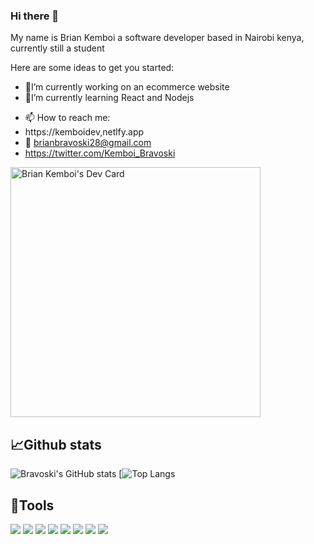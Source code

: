 ### Hi there 👋
My name is Brian Kemboi a software developer based in Nairobi kenya, currently still a student


<!--**BrianBravoski/BrianBravoski** is a ✨ _special_ ✨ repository because its `README.md` (this file) appears on your GitHub profile.-->

Here are some ideas to get you started:

- 🔭I’m currently working on an ecommerce website
- 🌱I’m currently learning React and Nodejs 
<!-- 👯 I’m looking to collaborate on ...
- 🤔 I’m looking for help with ...
- 💬 Ask me about ...-->
- 📫 How to reach me: 
- https://kemboidev,netlfy.app
- 📧 brianbravoski28@gmail.com
-   https://twitter.com/Kemboi_Bravoski
<!--- 😄 Pronouns: ...
- ⚡ Fun fact: ... -->
<a href="https://app.daily.dev/kemboi"><img src="https://api.daily.dev/devcards/27368fdeab0c474e9aa18e108643b34d.png?r=l5p" width="400" alt="Brian Kemboi's Dev Card"/></a>

## 📈Github stats

![Bravoski's GitHub stats](https://github-readme-stats.vercel.app/api?username=BrianBravoski&include_all_commits=true&show_icons=true&theme=tokyonight&line_height=30)
[![Top Langs](https://github-readme-stats.vercel.app/api/top-langs/?username=BrianBravoski&theme=tokyonight&langs_count=3)


## 🔨Tools

![](https://img.shields.io/badge/OS-Linux-informational?style=flat&logo=linux&logoColor=white&color=2bbc8a)
![](https://img.shields.io/badge/Code-Python-informational?style=flat&logo=python&logoColor=white&color=2bbc8a)
![](https://img.shields.io/badge/Code-JavaScript-informational?style=flat&logo=javascript&logoColor=white&color=2bbc8a)
![](https://img.shields.io/badge/Code-HTML-informational?style=flat&logo=html5&logoColor=white&color=2bbc8a)
![](https://img.shields.io/badge/Code-CSS-informational?style=flat&logo=css3&logoColor=white&color=2bbc8a)
![](https://img.shields.io/badge/Code-React-informational?style=flat&logo=react&logoColor=white&color=2bbc8a)
![](https://img.shields.io/badge/Code-Django-informational?style=flat&logo=django&logoColor=white&color=2bbc8a)
![](https://img.shields.io/badge/Code-Typescript-informational?style=flat&logo=typescript&logoColor=white&color=2bbc8a)
